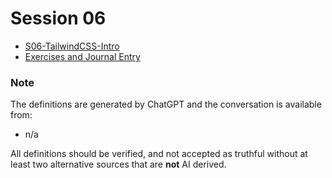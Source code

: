 # Session 06

- [S06-TailwindCSS-Intro](S06-TailwindCSS-Intro.md)
- [Exercises and Journal Entry](../session-05-Exercises-and-Journal-Entry.md)
### Note

The definitions are generated by ChatGPT and the conversation is available from:

- n/a

All definitions should be verified, and not accepted as truthful without at least two alternative sources that are **not** AI derived.

